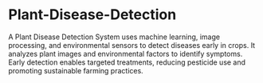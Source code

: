 # Plant-Disease-Detection
A Plant Disease Detection System uses machine learning, image processing, and environmental sensors to detect diseases early in crops. It analyzes plant images and environmental factors to identify symptoms. Early detection enables targeted treatments, reducing pesticide use and promoting sustainable farming practices.
